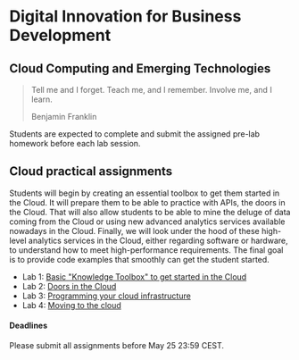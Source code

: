 # Digital Innovation for Business Development
## Cloud Computing and Emerging Technologies


>Tell me and I forget. Teach me, and I remember. Involve me, and I learn.
>
>Benjamin Franklin

Students are expected to complete and submit the assigned pre-lab homework before each lab session.

## Cloud practical assignments
Students will begin by creating an essential toolbox to get them started in the Cloud. It will prepare them to be able to practice with APIs, the doors in the Cloud. That will also allow students to be able to mine the deluge of data coming from the Cloud or using new advanced analytics services available nowadays in the Cloud. Finally, we will look under the hood of these high-level analytics services in the Cloud, either regarding software or hardware, to understand how to meet high-performance requirements. The final goal is to provide code examples that smoothly can get the student started.

- Lab 1: [Basic "Knowledge Toolbox" to get started in the Cloud][Lab1] 
- Lab 2: [Doors in the Cloud][Lab2]  
- Lab 3: [Programming your cloud infrastructure][Lab3]                                     
- Lab 4: [Moving to the cloud][Lab4]              

[Lab1]: ./Lab01.md
[Lab2]: ./Lab02.md
[Lab3]: ./Lab03.md
[Lab4]: ./Lab04.md


#### Deadlines

Please submit all assignments before May 25 23:59 CEST.


